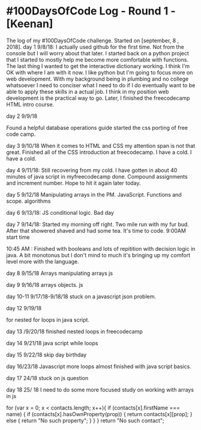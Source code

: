 # #100DaysOfCode Log - Round 1 - [Keenan]

The log of my #100DaysOfCode challenge. Started on [september, 8 , 2018].
day 1  9/8/18:
I actually used github for the first time. Not from the console but I will worry about that later. I started back on a python project that I started to mostly help me become more comfortable with functions. The last thing I wanted to get the interactive dictionary working. I think I'm OK with where I am with it now. I like python but I'm going to focus more on web development. With my background being in plumbing and no college whatsoever I need to conciser what I need to do if I do eventually want to be able to apply these skills in a actual job. I think in my position web development is the practical way to go. Later, I finished the  freecodecamp HTML intro course. 

day 2 9/9/18

Found a helpful database operations guide started the css porting of free code camp.

day 3 9/10/18
When it comes to HTML and CSS my attention span is not that great. 
Finished all of the CSS introduction at freecodecamp. I have a cold. I have a cold.

day 4 9/11/18:
Still recovering from my cold. I have gotten in about 40 minutes of java script in myfreecodecamp done. 
Compound assignments and increment number. Hope to hit it again later today.

day 5   9/12/18
Manipulating arrays in the PM. JavaScript.
Functions and scope. algorithms

day 6 9/13/18:
JS conditional logic. Bad day

day 7 9/14/18:
Started my morning off right. Two mile run with my fur bud. After that showered shaved and had some tea. It's time to code.
9:00AM start time

10:45 AM : Finished with booleans and lots of repitition with decision logic in java. A bit monotonus but I don't mind to much it's bringing up my comfort level more with the language. 

day 8 9/15/18
Arrays manipulating   arrays js


day 9 9/16/18
arrays objects. js

day 10-11 9/17/18-9/18/18
stuck on  a javascript json problem.

day 12 9/19/18

for nested for loops in java script. 

day 13 /9/20/18
finished nested loops in freecodecamp

day 14 9/21/18
java script while loops

day 15 9/22/18
skip day birthday
 
 day 16/23/18
 Javascript more loops almost finished with java script basics.
  
  day 17  24/18
  stuck  on js question
  
  day 18 25/ 18
  I need to do some more focused study on working with arrays in js
  
  for (var x = 0; x < contacts.length; x++){
    if (contacts[x].firstName === name) {
        if (contacts[x].hasOwnProperty(prop)) {
            return contacts[x][prop];
        } else {
            return "No such property";
        }
    }
}
return "No such contact";
 
 
 
